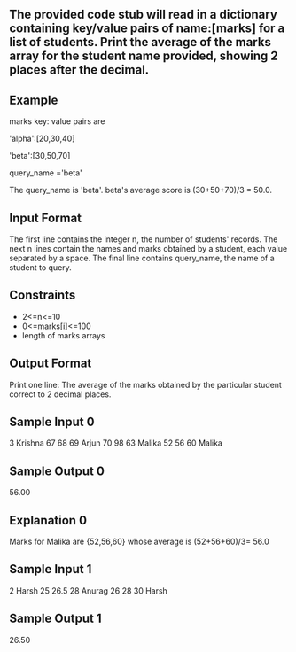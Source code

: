 ## The provided code stub will read in a dictionary containing key/value pairs of name:[marks] for a list of students. Print the average of the marks array for the student name provided, showing 2 places after the decimal.

## Example

marks key: value pairs are

'alpha':[20,30,40]

'beta':[30,50,70]

query_name ='beta'

The query_name is 'beta'. beta's average score is (30+50+70)/3 = 50.0.

## Input Format

The first line contains the integer n, the number of students' records. The next n lines contain the names and marks obtained by a student, each value separated by a space. The final line contains query_name, the name of a student to query.

## Constraints

- 2<=n<=10
- 0<=marks[i]<=100
- length of marks arrays

## Output Format

Print one line: The average of the marks obtained by the particular student correct to 2 decimal places.

## Sample Input 0

3
Krishna 67 68 69
Arjun 70 98 63
Malika 52 56 60
Malika

## Sample Output 0

56.00

## Explanation 0

Marks for Malika are {52,56,60} whose average is (52+56+60)/3= 56.0

## Sample Input 1

2
Harsh 25 26.5 28
Anurag 26 28 30
Harsh

## Sample Output 1

26.50
